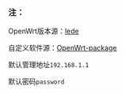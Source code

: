 ### 注：
OpenWrt版本源：[lede](https://github.com/coolsnowwolf/lede)

自定义软件源：[OpenWrt-package](https://github.com/ADJazzzz/OpenWrt-package)

默认管理地址`192.168.1.1`

默认密码`password`
